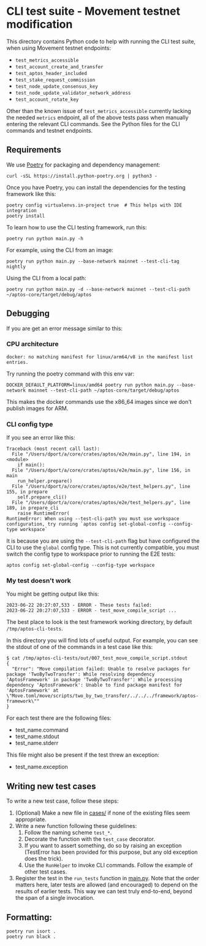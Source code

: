 # CLI test suite - Movement testnet modification 
This directory contains Python code to help with running the CLI test suite, when using Movement testnet endpoints:

- `test_metrics_accessible` 
- `test_account_create_and_transfer`
- `test_aptos_header_included`
- `test_stake_request_commission`
- `test_node_update_consensus_key`
- `test_node_update_validator_network_address`
- `test_account_rotate_key`

Other than the known issue of `test_metrics_accessible` currently lacking the needed `metrics` endpoint, all of the above tests pass when manually entering the relevant CLI commands. See the Python files for the CLI commands and testnet endpoints.

## Requirements
We use [Poetry](https://python-poetry.org/docs/#installation) for packaging and dependency management:

```
curl -sSL https://install.python-poetry.org | python3 -
```

Once you have Poetry, you can install the dependencies for the testing framework like this:
```
poetry config virtualenvs.in-project true  # This helps with IDE integration
poetry install
```

To learn how to use the CLI testing framework, run this:
```
poetry run python main.py -h
```

For example, using the CLI from an image:
```
poetry run python main.py --base-network mainnet --test-cli-tag nightly
```

Using the CLI from a local path:
```
poetry run python main.py -d --base-network mainnet --test-cli-path ~/aptos-core/target/debug/aptos
```

## Debugging
If you are get an error message similar to this:

### CPU architecture
```
docker: no matching manifest for linux/arm64/v8 in the manifest list entries.
```

Try running the poetry command with this env var:
```
DOCKER_DEFAULT_PLATFORM=linux/amd64 poetry run python main.py --base-network mainnet --test-cli-path ~/aptos-core/target/debug/aptos
```
This makes the docker commands use the x86_64 images since we don't publish images for ARM.

### CLI config type
If you see an error like this:
```
Traceback (most recent call last):
  File "/Users/dport/a/core/crates/aptos/e2e/main.py", line 194, in <module>
    if main():
  File "/Users/dport/a/core/crates/aptos/e2e/main.py", line 156, in main
    run_helper.prepare()
  File "/Users/dport/a/core/crates/aptos/e2e/test_helpers.py", line 155, in prepare
    self.prepare_cli()
  File "/Users/dport/a/core/crates/aptos/e2e/test_helpers.py", line 189, in prepare_cli
    raise RuntimeError(
RuntimeError: When using --test-cli-path you must use workspace configuration, try running `aptos config set-global-config --config-type workspace`
```

It is because you are using the `--test-cli-path` flag but have configured the CLI to use the `global` config type. This is not currently compatible, you must switch the config type to workspace prior to running the E2E tests:
```
aptos config set-global-config --config-type workspace
```

### My test doesn't work
You might be getting output like this:
```
2023-06-22 20:27:07,533 - ERROR - These tests failed:
2023-06-22 20:27:07,533 - ERROR - test_move_compile_script ...
```

The best place to look is the test framework working directory, by default `/tmp/aptos-cli-tests`.

In this directory you will find lots of useful output. For example, you can see the stdout of one of the commands in a test case like this:
```
$ cat /tmp/aptos-cli-tests/out/007_test_move_compile_script.stdout
{
  "Error": "Move compilation failed: Unable to resolve packages for package 'TwoByTwoTransfer': While resolving dependency 'AptosFramework' in package 'TwoByTwoTransfer': While processing dependency 'AptosFramework': Unable to find package manifest for 'AptosFramework' at \"Move.toml/move/scripts/two_by_two_transfer/../../../framework/aptos-framework\""
}
```

For each test there are the following files:
- test_name.command
- test_name.stdout
- test_name.stderr

This file might also be present if the test threw an exception:
- test_name.exception

## Writing new test cases
To write a new test case, follow these steps:
1. (Optional) Make a new file in [cases/](cases/) if none of the existing files seem appropriate.
1. Write a new function following these guidelines:
    1. Follow the naming scheme `test_*`.
    1. Decorate the function with the `test_case` decorator.
    1. If you want to assert something, do so by raising an exception (TestError has been provided for this purpose, but any old exception does the trick).
    1. Use the `RunHelper` to invoke CLI commands. Follow the example of other test cases.
1. Register the test in the `run_tests` function in [main.py](main.py). Note that the order matters here, later tests are allowed (and encouraged) to depend on the results of earlier tests. This way we can test truly end-to-end, beyond the span of a single invocation.

## Formatting:
```
poetry run isort .
poetry run black .
```
